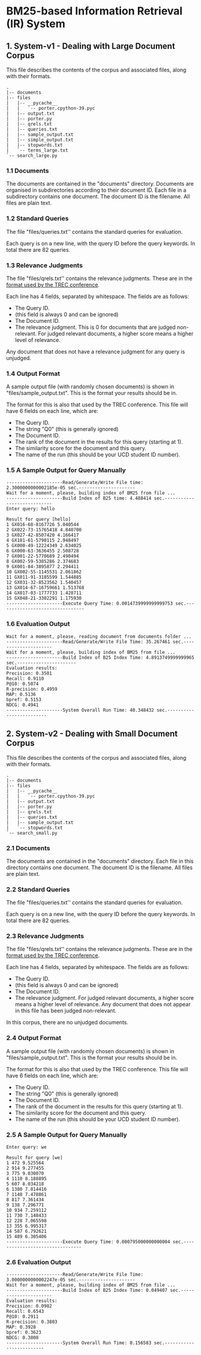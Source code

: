 # BM25-based Information Retrieval (IR) System

## 1. System-v1 - Dealing with Large Document Corpus

This file describes the contents of the corpus and associated files, along with their formats.

```
.
|-- documents
|-- files
|   |-- __pycache__
|   |   `-- porter.cpython-39.pyc
|   |-- output.txt
|   |-- porter.py
|   |-- qrels.txt
|   |-- queries.txt
|   |-- sample_output.txt
|   |-- simple_output.txt
|   |-- stopwords.txt
|   `-- terms_large.txt
`-- search_large.py
```

### 1.1 Documents

The documents are contained in the "documents" directory. Documents are organised in subdirectories according to their document ID. Each file in a subdirectory contains one document. The document ID is the filename. All files are plain text.

### 1.2 Standard Queries

The file "files/queries.txt'' contains the standard queries for evaluation.

Each query is on a new line, with the query ID before the query keywords. In total there are 82 queries.

### 1.3 Relevance Judgments

The file "files/qrels.txt'' contains the relevance judgments. These are in the [format used by the TREC conference](https://trec.nist.gov/data/qrels_eng/).

Each line has 4 fields, separated by whitespace. The fields are as follows:

 * The Query ID.
 * (this field is always 0 and can be ignored)
 * The Document ID.
 * The relevance judgment. This is 0 for documents that are judged non-relevant. For judged relevant documents, a higher score means a higher level of relevance.

Any document that does not have a relevance judgment for any query is unjudged.

### 1.4 Output Format

A sample output file (with randomly chosen documents) is shown in "files/sample_output.txt". This is the format your results should be in.

The format for this is also that used by the TREC conference. This file will have 6 fields on each line, which are:

 * The Query ID.
 * The string "Q0" (this is generally ignored)
 * The Document ID.
 * The rank of the document in the results for this query (starting at 1).
 * The similarity score for the document and this query.
 * The name of the run (this should be your UCD student ID number).

### 1.5 A Sample Output for Query Manually
```
---------------------Read/Generate/Write File time: 2.3000000000002185e-05 sec.---------------------
Wait for a moment, please, building index of BM25 from file ...
---------------------Build Index of B25 time: 4.488414 sec.----------------------------
Enter query: hello

Result for query [hello]
1 GX016-68-8167726 5.040544
2 GX022-73-15765418 4.840700
3 GX027-42-8507420 4.166417
4 GX181-61-5790115 2.948497
5 GX000-49-12224349 2.634025
6 GX000-63-3636455 2.508728
7 GX001-22-5770689 2.490494
8 GX002-59-5385286 2.374683
9 GX001-84-3895877 2.294411
10 GX002-55-1145531 2.061862
11 GX011-91-3185599 1.544885
12 GX031-32-8523562 1.540457
13 GX014-67-16759661 1.513768
14 GX017-03-1777733 1.428711
15 GX048-21-3302291 1.175930
---------------------Execute Query Time: 0.0014739999999999753 sec.--------------------------------
```

### 1.6 Evaluation Output
```
Wait for a moment, please, reading document from documents folder ...
---------------------Read/Generate/Write File Time: 35.267461 sec.---------------------
Wait for a moment, please, building index of BM25 from file ...
---------------------Build Index of B25 Index Time: 4.8913749999999965 sec.----------------------
Evaluation results:
Precision: 0.3501
Recall: 0.9110
P@10: 0.5074
R-precision: 0.4959
MAP: 0.5136
bpref: 0.5153
NDCG: 0.4941
---------------------System Overall Run Time: 40.348432 sec.-------------------------
```

## 2. System-v2 - Dealing with Small Document Corpus

This file describes the contents of the corpus and associated files, along with their formats.

```
.
|-- documents
|-- files
|   |-- __pycache__
|   |   `-- porter.cpython-39.pyc
|   |-- output.txt
|   |-- porter.py
|   |-- qrels.txt
|   |-- queries.txt
|   |-- sample_output.txt
|   `-- stopwords.txt
`-- search_small.py
```

### 2.1 Documents

The documents are contained in the "documents" directory. Each file in this directory contains one document. The document ID is the filename. All files are plain text.

### 2.2 Standard Queries

The file "files/queries.txt'' contains the standard queries for evaluation.

Each query is on a new line, with the query ID before the query keywords. In total there are 82 queries.

### 2.3 Relevance Judgments

The file "files/qrels.txt'' contains the relevance judgments. These are in the [format used by the TREC conference](https://trec.nist.gov/data/qrels_eng/).

Each line has 4 fields, separated by whitespace. The fields are as follows:

 * The Query ID.
 * (this field is always 0 and can be ignored)
 * The Document ID.
 * The relevance judgment. For judged relevant documents, a higher score means a higher level of relevance. Any document that does not appear in this file has been judged non-relevant.

In this corpus, there are no unjudged documents.

### 2.4 Output Format

A sample output file (with randomly chosen documents) is shown in "files/sample_output.txt". This is the format your results should be in.

The format for this is also that used by the TREC conference. This file will have 6 fields on each line, which are:

 * The Query ID.
 * The string "Q0" (this is generally ignored)
 * The Document ID.
 * The rank of the document in the results for this query (starting at 1).
 * The similarity score for the document and this query.
 * The name of the run (this should be your UCD student ID number).

### 2.5 A Sample Output for Query Manually
```
Enter query: we

Result for query [we]
1 472 9.525564
2 914 9.277455
3 775 9.030070
4 1110 8.188895
5 607 8.034218
6 1380 7.814416
7 1148 7.478861
8 817 7.361434
9 138 7.296771
10 934 7.259112
11 730 7.148433
12 228 7.065598
13 355 6.995317
14 587 6.792621
15 489 6.305406
---------------------Execute Query Time: 0.000795000000000004 sec.--------------------------------
```

### 2.6 Evaluation Output
```
---------------------Read/Generate/Write File Time: 3.0000000000002247e-05 sec.---------------------
Wait for a moment, please, building index of BM25 from file ...
---------------------Build Index of B25 Index Time: 0.049407 sec.----------------------
Evaluation results:
Precision: 0.0982
Recall: 0.6543
P@10: 0.2911
R-precision: 0.3803
MAP: 0.3928
bpref: 0.3623
NDCG: 0.3808
---------------------System Overall Run Time: 0.156583 sec.-------------------------
```
